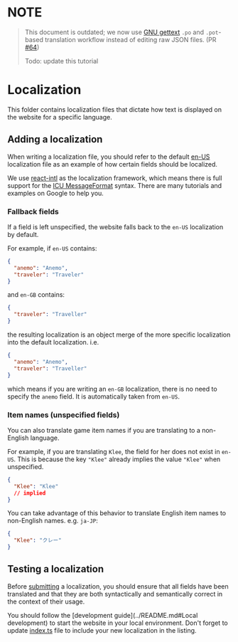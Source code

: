 # NOTE

> This document is outdated; we now use [GNU gettext](https://www.gnu.org/software/gettext/manual/gettext.html) `.po` and `.pot`-based translation workflow instead of editing raw JSON files. (PR [#64](https://github.com/chiyadev/genshin-schedule/pull/64))
>
> Todo: update this tutorial

# Localization

This folder contains localization files that dictate how text is displayed on the website for a specific language.

## Adding a localization

When writing a localization file, you should refer to the default [en-US](en-US.json) localization file as an example of how certain fields should be localized.

We use [react-intl](https://formatjs.io/docs/react-intl/) as the localization framework, which means there is full support for the [ICU MessageFormat](https://unicode-org.github.io/icu/userguide/format_parse/) syntax. There are many tutorials and examples on Google to help you.

### Fallback fields

If a field is left unspecified, the website falls back to the `en-US` localization by default.

For example, if `en-US` contains:

```json
{
  "anemo": "Anemo",
  "traveler": "Traveler"
}
```

and `en-GB` contains:

```json
{
  "traveler": "Traveller"
}
```

the resulting localization is an object merge of the more specific localization into the default localization. i.e.

```json
{
  "anemo": "Anemo",
  "traveler": "Traveller"
}
```

which means if you are writing an `en-GB` localization, there is no need to specify the `anemo` field. It is automatically taken from `en-US`.

### Item names (unspecified fields)

You can also translate game item names if you are translating to a non-English language.

For example, if you are translating `Klee`, the field for her does not exist in `en-US`. This is because the key `"Klee"` already implies the value `"Klee"` when unspecified.

```json
{
  "Klee": "Klee"
  // implied
}
```

You can take advantage of this behavior to translate English item names to non-English names. e.g. `ja-JP`:

```json
{
  "Klee": "クレー"
}
```

## Testing a localization

Before [submitting](https://docs.github.com/en/github/collaborating-with-issues-and-pull-requests/about-pull-requests) a localization, you should ensure that all fields have been translated and that they are both syntactically and semantically correct in the context of their usage.

You should follow the [development guide](../README.md#Local development) to start the website in your local environment. Don't forget to update [index.ts](index.ts) file to include your new localization in the listing.
